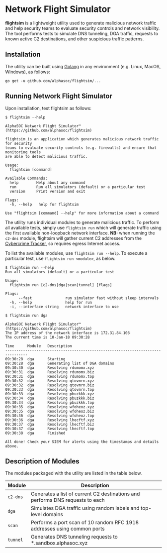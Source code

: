 # Network Flight Simulator
**flightsim** is a lightweight utility used to generate malicious network traffic and help security teams to evaluate security controls and network visibility. The tool performs tests to simulate DNS tunneling, DGA traffic, requests to known active C2 destinations, and other suspicious traffic patterns.

## Installation
The utility can be built using [Golang](https://golang.org/doc/install) in any environment (e.g. Linux, MacOS, Windows), as follows:

```
go get -u github.com/alphasoc/flightsim/...
```

## Running Network Flight Simulator
Upon installation, test flightsim as follows:

```
$ flightsim --help

AlphaSOC Network Flight Simulator™ (https://github.com/alphasoc/flightsim)

flightsim is an application which generates malicious network traffic for security
teams to evaluate security controls (e.g. firewalls) and ensure that monitoring tools
are able to detect malicious traffic.

Usage:
  flightsim [command]

Available Commands:
  help        Help about any command
  run         Run all simulators (default) or a particular test
  version     Print version and exit

Flags:
  -h, --help   help for flightsim

Use "flightsim [command] --help" for more information about a command
```

The utility runs individual modules to generate malicious traffic. To perform all available tests, simply use `flightsim run` which will generate traffic using the first available non-loopback network interface. **NB:** when running the `c2-dns` module, flightsim will gather current C2 addresses from the [Cybercrime Tracker](http://cybercrime-tracker.net), so requires egress Internet access.

To list the available modules, use `flightsim run --help`. To execute a particular test, use `flightsim run <module>`, as below.

```
$ flightsim run --help
Run all simulators (default) or a particular test

Usage:
  flightsim run [c2-dns|dga|scan|tunnel] [flags]

Flags:
      --fast               run simulator fast without sleep intervals
  -h, --help               help for run
  -i, --interface string   network interface to use

$ flightsim run dga

AlphaSOC Network Flight Simulator™ (https://github.com/alphasoc/flightsim)
The IP address of the network interface is 172.31.84.103
The current time is 10-Jan-18 09:30:28

Time      Module   Description
--------------------------------------------------------------------------------
09:30:28  dga      Starting
09:30:28  dga      Generating list of DGA domains
09:30:30  dga      Resolving rdumomx.xyz
09:30:31  dga      Resolving rdumomx.biz
09:30:31  dga      Resolving rdumomx.top
09:30:32  dga      Resolving qtovmrn.xyz
09:30:32  dga      Resolving qtovmrn.biz
09:30:33  dga      Resolving qtovmrn.top
09:30:33  dga      Resolving pbuzkkk.xyz
09:30:34  dga      Resolving pbuzkkk.biz
09:30:34  dga      Resolving pbuzkkk.top
09:30:35  dga      Resolving wfoheoz.xyz
09:30:35  dga      Resolving wfoheoz.biz
09:30:36  dga      Resolving wfoheoz.top
09:30:36  dga      Resolving lhecftf.xyz
09:30:37  dga      Resolving lhecftf.biz
09:30:37  dga      Resolving lhecftf.top
09:30:38  dga      Finished

All done! Check your SIEM for alerts using the timestamps and details above.
```

## Description of Modules
The modules packaged with the utility are listed in the table below.

| Module   | Description                                                                   |
|----------|-------------------------------------------------------------------------------|
| `c2-dns` | Generates a list of current C2 destinations and performs DNS requests to each |
| `dga`    | Simulates DGA traffic using random labels and top-level domains               |
| `scan`   | Performs a port scan of 10 random RFC 1918 addresses using common ports       |
| `tunnel` | Generates DNS tunneling requests to *.sandbox.alphasoc.xyz                    |

